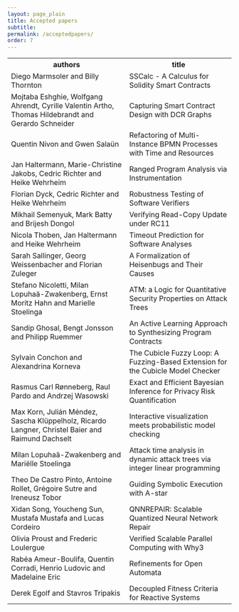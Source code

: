 ```yaml
---
layout: page_plain
title: Accepted papers
subtitle:
permalink: /acceptedpapers/
order: 7
---
```


<table>
    <tr>
        <th>authors</th>
        <th>title</th>
    </tr>
    <tr>
        <td>Diego Marmsoler and Billy Thornton</td>
        <td>SSCalc - A Calculus for Solidity Smart Contracts</td>
    </tr>
    <tr>
        <td>Mojtaba Eshghie, Wolfgang Ahrendt, Cyrille Valentin Artho, Thomas Hildebrandt and Gerardo Schneider</td>
        <td>Capturing Smart Contract Design with DCR Graphs</td>
    </tr>
    <tr>
        <td>Quentin Nivon and Gwen Sala&uuml;n</td>
        <td>Refactoring of Multi-Instance BPMN Processes with Time and Resources</td>
    </tr>
    <tr>
        <td>Jan Haltermann, Marie-Christine Jakobs, Cedric Richter and Heike Wehrheim</td>
        <td>Ranged Program Analysis via Instrumentation</td>
    </tr>
    <tr>
        <td>Florian Dyck, Cedric Richter and Heike Wehrheim</td>
        <td>Robustness Testing of Software Verifiers</td>
    </tr>
    <tr>
        <td>Mikhail Semenyuk, Mark Batty and Brijesh Dongol</td>
        <td>Verifying Read-Copy Update under RC11</td>
    </tr>
    <tr>
        <td>Nicola Thoben, Jan Haltermann and Heike Wehrheim</td>
        <td>Timeout Prediction for Software Analyses</td>
    </tr>
    <tr>
        <td>Sarah Sallinger, Georg Weissenbacher and Florian Zuleger</td>
        <td>A Formalization of Heisenbugs and Their Causes</td>
    </tr>
    <tr>
        <td>Stefano Nicoletti, Milan Lopuha&auml;-Zwakenberg, Ernst Moritz Hahn and Marielle Stoelinga</td>
        <td>ATM: a Logic for Quantitative Security Properties on Attack Trees</td>
    </tr>
    <tr>
        <td>Sandip Ghosal, Bengt Jonsson and Philipp Ruemmer</td>
        <td>An Active Learning Approach to Synthesizing Program Contracts</td>
    </tr>
    <tr>
        <td>Sylvain Conchon and Alexandrina Korneva</td>
        <td>The Cubicle Fuzzy Loop: A Fuzzing-Based Extension for the Cubicle Model Checker</td>
    </tr>
    <tr>
        <td>Rasmus Carl R&oslash;nneberg, Raul Pardo and Andrzej Wasowski</td>
        <td>Exact and Efficient Bayesian Inference for Privacy Risk Quantification</td>
    </tr>
    <tr>
        <td>Max Korn, Juli&aacute;n M&eacute;ndez, Sascha Kl&uuml;ppelholz, Ricardo Langner, Christel Baier and Raimund Dachselt</td>
        <td>Interactive visualization meets probabilistic model checking</td>
    </tr>
    <tr>
        <td>Milan Lopuha&auml;-Zwakenberg and Mari&euml;lle Stoelinga</td>
        <td>Attack time analysis in dynamic attack trees via integer linear programming</td>
    </tr>
    <tr>
        <td>Theo De Castro Pinto, Antoine Rollet, Gr&eacute;goire Sutre and Ireneusz Tobor</td>
        <td>Guiding Symbolic Execution with A-star</td>
    </tr>
    <tr>
        <td>Xidan Song, Youcheng Sun, Mustafa Mustafa and Lucas Cordeiro</td>
        <td>QNNREPAIR: Scalable Quantized Neural Network Repair</td>
    </tr>
    <tr>
        <td>Olivia Proust and Frederic Loulergue</td>
        <td>Verified Scalable Parallel Computing with Why3</td>
    </tr>
    <tr>
        <td>Rab&eacute;a Ameur-Boulifa, Quentin Corradi, Henrio Ludovic and Madelaine Eric</td>
        <td>Refinements for Open Automata</td>
    </tr>
    <tr>
        <td>Derek Egolf and Stavros Tripakis</td>
        <td>Decoupled Fitness Criteria for Reactive Systems</td>
    </tr>
</table>